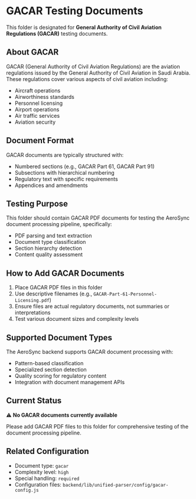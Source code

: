# GACAR Testing Documents

This folder is designated for **General Authority of Civil Aviation Regulations (GACAR)** testing documents.

## About GACAR

GACAR (General Authority of Civil Aviation Regulations) are the aviation regulations issued by the General Authority of Civil Aviation in Saudi Arabia. These regulations cover various aspects of civil aviation including:

- Aircraft operations
- Airworthiness standards
- Personnel licensing
- Airport operations
- Air traffic services
- Aviation security

## Document Format

GACAR documents are typically structured with:
- Numbered sections (e.g., GACAR Part 61, GACAR Part 91)
- Subsections with hierarchical numbering
- Regulatory text with specific requirements
- Appendices and amendments

## Testing Purpose

This folder should contain GACAR PDF documents for testing the AeroSync document processing pipeline, specifically:
- PDF parsing and text extraction
- Document type classification
- Section hierarchy detection
- Content quality assessment

## How to Add GACAR Documents

1. Place GACAR PDF files in this folder
2. Use descriptive filenames (e.g., `GACAR-Part-61-Personnel-Licensing.pdf`)
3. Ensure files are actual regulatory documents, not summaries or interpretations
4. Test various document sizes and complexity levels

## Supported Document Types

The AeroSync backend supports GACAR document processing with:
- Pattern-based classification
- Specialized section detection
- Quality scoring for regulatory content
- Integration with document management APIs

## Current Status

⚠️ **No GACAR documents currently available**

Please add GACAR PDF files to this folder for comprehensive testing of the document processing pipeline.

## Related Configuration

- Document type: `gacar`
- Complexity level: `high`
- Special handling: `required`
- Configuration files: `backend/lib/unified-parser/config/gacar-config.js`